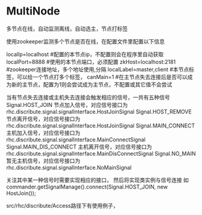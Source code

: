 # MultiNode
多节点在线，自动监测离线，自动选主，节点打标签

使用zookeeper监测多个节点是否在线，在配置文件里配置以下信息

localIp=localhost #配置的本节点ip，不配置则会在程序里自动获取
localPort=8888 #使用的本节点端口，必须配置
zkHost=localhost:2181 #zookeeper连接地址，多个地址使用,分隔
localLabel=master,client #本节点标签，可以给一个节点打多个标签，
canMain=1 #在主节点失去连接后是否可以成为新的主节点，配置为1则会尝试成为主节点，不配置或其它值不会尝试

当有节点失去连接或主机失去连接会触发相应的信号，一共有五种信号
Signal.HOST_JOIN
节点加入信号，对应信号接口为 rhc.discribute.signal.signalInterface.HostJoinSignal
Signal.HOST_REMOVE
节点离开信号，对应信号接口为 rhc.discribute.signal.signalInterface.HostJoinSignal
Signal.MAIN_CONNECT
主机加入信号，对应信号接口为 rhc.discribute.signal.signalInterface.MainConnectSignal
Signal.MAIN_DIS_CONNECT
主机离开信号，对应信号接口为 rhc.discribute.signal.signalInterface.MainDisConnectSignal
Signal.NO_MAIN
暂无主机信号，对应信号接口为 rhc.discribute.signal.signalInterface.NoMainSignal

关注其中某一种信号时需要实现相应的接口，
然后将实现类实例与信号连接
如 commander.getSignalManage().connect(Signal.HOST_JOIN, new HostJoin());


src/rhc/discribute/Access路径下有使用例子，
